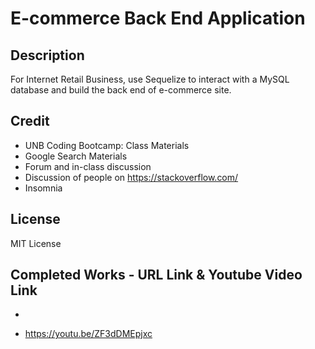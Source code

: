 # E-commerce Back End Application

## Description
For Internet Retail Business, use Sequelize to interact with a MySQL database and build the back end of e-commerce site.

## Credit
- UNB Coding Bootcamp: Class Materials 
- Google Search Materials
- Forum and in-class discussion 
- Discussion of people on https://stackoverflow.com/
- Insomnia

## License
MIT License

## Completed Works - URL Link & Youtube Video Link

- 

- https://youtu.be/ZF3dDMEpjxc



